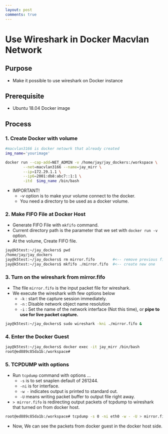 ```yaml
---
layout: post
comments: true
---
```


# Use Wireshark in Docker Macvlan Network

## Purpose

* Make it possible to use wireshark on Docker instance

## Prerequisite

* Ubuntu 18.04 Docker image

## Process

### 1. Create Docker with volume

```bash
#macvlan3166 is docker netowrk that already created
img_name='yourimage'

docker run --cap-add=NET_ADMIN -v /home/jay/jay_dockers:/workspace \
        --net=macvlan3166 --name=jay_mirr \
        --ip=172.29.1.1 \
        --ip6=2001:db8:abc7::1:1 \
        -itd  $img_name /bin/bash
```

* IMPORTANT!
	* *-v* option is to make your volume connect to the docker.
	* You need a directory to be used as a docker volume.

### 2. Make FIFO File at Docker Host

* Generate FIFO File with `mkfifo` command.
* Current directory path is the parameter that we set with `docker run -v` option.
* At the volume, Create FIFO file.

```bash
jay@k5test:~/jay_dockers$ pwd
/home/jay/jay_dockers
jay@k5test:~/jay_dockers$ rm mirror.fifo		#<-- remove previous fifo file
jay@k5test:~/jay_dockers$ mkfifo ./mirror.fifo	#<-- create new one
```

### 3. Turn on the wireshark from mirror.fifo

* The file `mirror.fifo` is the input packet file for wireshark.
* We execute the wireshark with few options below
	* `-k` : start the capture session immediately.
	* `-n` : Disable network object name resolution
	* `-i` : Set the name of the network interface (Not this time), or **pipe to use for live packet  capture.**

```bash
jay@k5test:~/jay_dockers$ sudo wireshark -kni ./mirror.fifo &
```


### 4. Enter the Docker Guest

```bash
jay@k5test:~/jay_dockers$ docker exec -it jay_mirr /bin/bash
root@ed889c85da1b:/workspace# 
```


### 5. TCPDUMP with options

* Run `tcpdump` command with options ...
	* `-s` is to set snaplen default of 261244.
	* `-ni` is for interface.
	* `-w -` indicates output is printed to standard out.
	* `-U` means writing packet buffer to output file right away.
* `> mirror.fifo` is redirecting output packets of tcpdump to wireshark that turned on from docker host.

```bash
root@ed889c85da1b:/workspace# tcpdump -s 0 -ni eth0 -w - -U > mirror.fifo
```

* Now, We can see the packets from docker guest in the docker host side.


